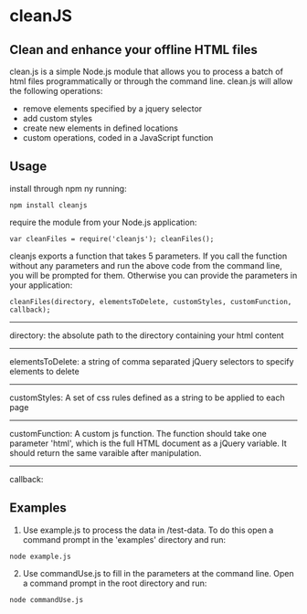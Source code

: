 # cleanJS

## Clean and enhance your offline HTML files

clean.js is a simple Node.js module that allows you to process a batch of html files programmatically or through the command line. clean.js will allow the following operations:

* remove elements specified by a jquery selector 
* add custom styles
* create new elements in defined locations
* custom operations, coded in a JavaScript function

## Usage

install through npm ny running:

`npm install cleanjs`

require the module from your Node.js application:

`var cleanFiles = require('cleanjs');
cleanFiles();`

cleanjs exports a function that takes 5 parameters. If you call the function without any parameters and run the above code from the command line, you will be prompted for them. Otherwise you can provide the parameters in your application:

`cleanFiles(directory, elementsToDelete, customStyles, customFunction, callback);`

---

directory: the absolute path to the directory containing your html content

---

elementsToDelete: a string of comma separated jQuery selectors to specify elements to delete

---

customStyles: A set of css rules defined as a string to be applied to each page

---

customFunction: A custom js function. The function should take one parameter 'html', which is the full HTML document as a jQuery variable. It should return the same varaible after manipulation.

--- 

callback: 



## Examples

1. Use example.js to process the data in /test-data. To do this open a command prompt in the 'examples' directory and run:

`node example.js`

2. Use commandUse.js to fill in the parameters at the command line. Open a command prompt in the root directory and run:

`node commandUse.js`
